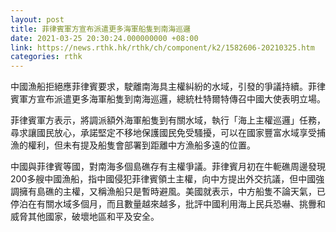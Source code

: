 ```yaml
---
layout: post
title: 菲律賓軍方宣布派遣更多海軍船隻到南海巡邏
date: 2021-03-25 20:30:24.000000000 +08:00
link: https://news.rthk.hk/rthk/ch/component/k2/1582606-20210325.htm
categories: rthk
---
```


中國漁船拒絕應菲律賓要求，駛離南海具主權糾紛的水域，引發的爭議持續。菲律賓軍方宣布派遣更多海軍船隻到南海巡邏，總統杜特爾特傳召中國大使表明立場。

菲律賓軍方表示，將調派額外海軍船隻到有關水域，執行「海上主權巡邏」任務，尋求讓國民放心，承諾堅定不移地保護國民免受騷擾，可以在國家豐富水域享受捕漁的權利，但未有提及船隻會部署到距離中方漁船多遠的位置。

中國與菲律賓等國，對南海多個島礁存有主權爭議。菲律賓月初在牛軛礁周邊發現200多艘中國漁船，指中國侵犯菲律賓領土主權，向中方提出外交抗議，但中國強調擁有島礁的主權，又稱漁船只是暫時避風。美國就表示，中方船隻不論天氣，已停泊在有關水域多個月，而且數量越來越多，批評中國利用海上民兵恐嚇、挑釁和威脅其他國家，破壞地區和平及安全。
